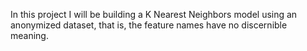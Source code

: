 In this project I will be building a K Nearest Neighbors model using an anonymized dataset, that is, the feature names have no discernible meaning.
